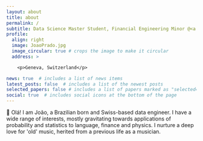 ```yaml
---
layout: about
title: about
permalink: /
subtitle: Data Science Master Student, Financial Engineering Minor @<a href="https://epfl.ch/">EPFL</a>
profile:
  align: right	
  image: JoaoPrado.jpg
  image_circular: true # crops the image to make it circular
  address: >

    <p>Geneva, Switzerland</p>

news: true  # includes a list of news items
latest_posts: false  # includes a list of the newest posts
selected_papers: false # includes a list of papers marked as "selected={true}"
social: true  # includes social icons at the bottom of the page
---
```


👋 Olá! I am João, a Brazilian born and Swiss-based data engineer. 
I have a wide range of interests, mostly gravitating towards applications of probability and statistics to language, finance and physics. I nurture a deep love for 'old' music, herited from a previous life as a musician.
